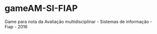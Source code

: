 # gameAM-SI-FIAP
Game para nota da Avaliação multidisciplinar - Sistemas de informação - Fiap - 2016
